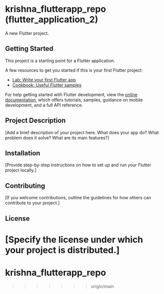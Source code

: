 
# krishna_flutterapp_repo (flutter_application_2)

A new Flutter project.

## Getting Started

This project is a starting point for a Flutter application.

A few resources to get you started if this is your first Flutter project:

- [Lab: Write your first Flutter app](https://docs.flutter.dev/get-started/codelab)
- [Cookbook: Useful Flutter samples](https://docs.flutter.dev/cookbook)

For help getting started with Flutter development, view the
[online documentation](https://docs.flutter.dev/), which offers tutorials,
samples, guidance on mobile development, and a full API reference.
## Project Description

[Add a brief description of your project here. What does your app do? What problem does it solve? What are its main features?]

## Installation

[Provide step-by-step instructions on how to set up and run your Flutter project locally.]

## Contributing

[If you welcome contributions, outline the guidelines for how others can contribute to your project.]

## License
[Specify the license under which your project is distributed.]
=======
# krishna_flutterapp_repo
>>>>>>> origin/main
